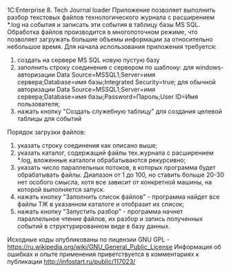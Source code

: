 1C:Enterprise 8. Tech Journal loader
Приложение позволяет выполнить разбор текстовых файлов технологического журнала с расширением *.log на события и записать эти события в таблицу базы MS SQL.
Обработка файлов производится в многопоточном режиме, что позволяет загружать большие объемы информации за относительно небольшое время.
Для начала использования приложения требуется:
1) создать на сервере MS SQL новую пустую базу
2) заполнить строку соединения с сервером по шаблону:
для windows-авторизации Data Source=MSSQL1;Server=имя сервера;Database=имя базы;Integrated Security=true;
для обычной авторизации  Data Source=MSSQL1;Server=имя сервера;Database=имя базы;Password=Пароль;User ID=Имя пользователя;
3) нажать кнопку "Создать служебную таблицу" для создания целевой таблицы для событий

Порядок загрузки файлов:
1) указать строку соединения как описано выше;
2) указать каталог, содержащий файлы тех.журнала с расширением *.log, вложенные каталоги обрабатываются рекурсивно;
3) указать число параллельных потоков, в которых программа будет обрабатывать файлы. Диапазон от 1 до 100, но ставить больше 20-30 нет особого смысла, хотя все зависит от конкретной машины, на которой выполняется запуск.
4) нажать кнопку "Заполнить список файлов" - программа найдет все файлы ТЖ в указанном каталоге и отобразит их список;
5) нажать кнопку "Запустить разбор" - программа начнет параллельное чтение файлов, их разбор и запись полученных событий в структурированном виде в базу данных.

Исходные коды опубликованы по лицензии GNU GPL - https://ru.wikipedia.org/wiki/GNU_General_Public_License
Информация об ошибках и опыте применения приветствуется в комментариях к публикации http://infostart.ru/public/117023/
